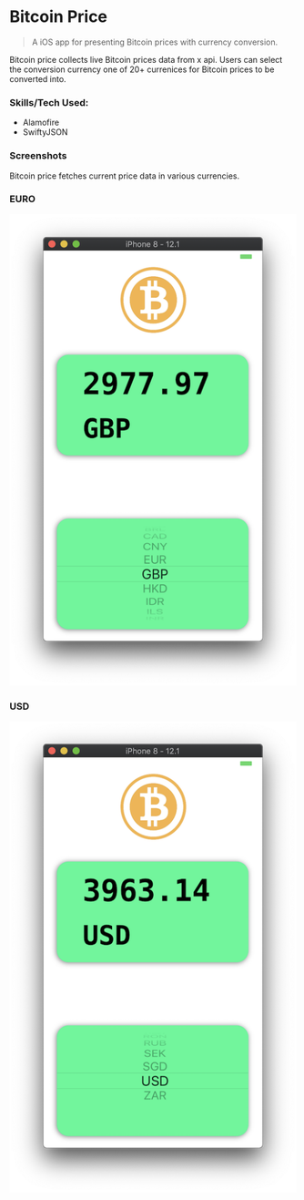# Bitcoin Price
> A iOS app for presenting Bitcoin prices with currency conversion. 

Bitcoin price collects live Bitcoin prices data from x api. Users can select the conversion currency one of 20+ currenices for Bitcoin prices to be converted into.  


### Skills/Tech Used:
* Alamofire
* SwiftyJSON


### Screenshots
Bitcoin price fetches current price data in various currencies.

### EURO
![alt text](https://github.com/yen936/Bitcoin-Price/blob/master/images/BTC-ERO.png)

### USD
![alt text](https://github.com/yen936/Bitcoin-Price/blob/master/images/BTC-USD.png)

